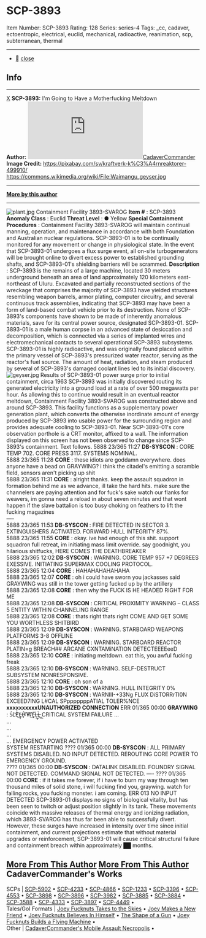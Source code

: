 # SCP-3893
Item Number: SCP-3893
Rating: 128
Series: series-4
Tags: _cc, cadaver, ectoentropic, electrical, euclid, mechanical, radioactive, reanimation, scp, subterranean, thermal

---

  * [](javascript:;)
[close](javascript:;)
## Info
* * *
[X](javascript:;)
**SCP-3893:** I'm Going to Have a Motherfucking Meltdown  
**Author:** [![CadaverCommander](https://www.wikidot.com/avatar.php?userid=3187823&amp;size=small&amp;timestamp=1717717962)](http://www.wikidot.com/user:info/cadavercommander)[CadaverCommander](http://www.wikidot.com/user:info/cadavercommander)  
**Image Credit:** <https://pixabay.com/sv/kraftverk-k%C3%A4rnreaktorer-499910/>  
<https://commons.wikimedia.org/wiki/File:Waimangu_geyser.jpg>
* * *
**[More by this author](http://www.scp-wiki.net/cadavercommander)**
* * *

![plant.jpg](https://scp-wiki.wdfiles.com/local--files/scp-3893/plant.jpg)
Containment Facility 3893-SVAROG
**Item #** : SCP-3893
**Anomaly Class** : Euclid
**Threat Level** : ● Yellow
**Special Containment Procedures** : Containment Facility 3893-SVAROG will maintain continual manning, operation, and maintenance in accordance with both Foundation and Australian nuclear regulations.
SCP-3893-01 is to be continually monitored for any movement or change in physiological state. In the event that SCP-3893-01 undergoes a flux surge event, all on-site turbogenerators will be brought online to divert excess power to established grounding shafts, and SCP-3893-01's shielding barriers will be scrammed.
**Description** : SCP-3893 is the remains of a large machine, located 30 meters underground beneath an area of land approximately 120 kilometers east-northeast of Uluru.
Excavated and partially reconstructed sections of the wreckage that comprises the majority of SCP-3893 have yielded structures resembling weapon barrels, armor plating, computer circuitry, and several continuous track assemblies, indicating that SCP-3893 may have been a form of land-based combat vehicle prior to its destruction. None of SCP-3893's components have shown to be made of inherently anomalous materials, save for its central power source, designated SCP-3893-01.
SCP-3893-01 is a male human corpse in an advanced state of desiccation and decomposition, which is connected via a series of implanted wires and electromechanical contacts to several operational SCP-3893 subsystems. SCP-3893-01 is highly radioactive, and was originally found placed within the primary vessel of SCP-3893's pressurized water reactor, serving as the reactor's fuel source. The amount of heat, radiation, and steam produced by several of SCP-3893's damaged coolant lines led to its initial discovery.
![geyser.jpg](https://scp-wiki.wdfiles.com/local--files/scp-3893/geyser.jpg)
Results of SCP-3893-01 power surge prior to initial containment, circa 1963
SCP-3893 was initially discovered routing its generated electricity into a ground load at a rate of over 500 megawatts per hour. As allowing this to continue would result in an eventual reactor meltdown, Containment Facility 3893-SVAROG was constructed above and around SCP-3893. This facility functions as a supplementary power generation plant, which converts the otherwise inordinate amount of energy produced by SCP-3893 into usable power for the surrounding region and provides adequate cooling to SCP-3893-01.
Near SCP-3893-01's core observation porthole is a CRT monitor, affixed to a wall. The information displayed on this screen has not been observed to change since SCP-3893's containment. Text follows.
5888 23/365 11:27 **DB-SYSCON** : CORE TEMP 702. CORE PRESS 3117. SYSTEMS NOMINAL.  
5888 23/365 11:28 **CORE** : these idiots are goddamn everywhere. does anyone have a bead on GRAYWING? i think the citadel's emitting a scramble field, sensors aren't picking up shit  
5888 23/365 11:31 **CORE** : alright thanks. keep the assault squadron in formation behind me as we advance, ill take the hard hits. make sure the channelers are paying attention and for fuck's sake watch our flanks for weavers, im gonna need a reload in about seven minutes and that wont happen if the slave battalion is too busy choking on feathers to lift the fucking magazines  
—-  
5888 23/365 11:53 **DB-SYSCON** : FIRE DETECTED IN SECTOR 3. EXTINGUISHERS ACTIVATED. FORWARD HULL INTEGRITY 87%.  
5888 23/365 11:55 **CORE** : okay. ive had enough of this shit. support squadron full retreat, im initiating mass limit override. say goodnight, you hilarious shitfucks, HERE COMES THE DEATHBREAKER  
5888 23/365 12:02 **DB-SYSCON** : WARNING. CORE TEMP 957 +7 DEGREES EXESSIVE. INITIATING SUPERMAX COOLING PROTOCOL.  
5888 23/365 12:04 **CORE** : HAHAHAHAHAHAHA  
5888 23/365 12:07 **CORE** : oh i could have sworn you jackasses said GRAYWING was still in the tower getting fucked up by the artillery  
5888 23/365 12:08 **CORE** : then why the FUCK IS HE HEADED RIGHT FOR ME  
5888 23/365 12:08 **DB-SYSCON** : CRITICAL PROXIMITY WARNING – CLASS 5 ENTITY WITHIN CHANNELING RANGE  
5888 23/365 12:08 **CORE** : thats right thats right COME AND GET SOME YOU WORTHLESS SHITBIRD  
5888 23/365 12:09 **DB-SYSCON** : WARNING. STARBOARD WEAPONS PLATFORMS 3-8 OFFLINE  
5888 23/365 12:09 **DB-SYSCON** : WARNING. STARBOARD REACTOR PLATIN=g BREACH## ARCANE CXNTAMiNATION DETECTEEEEeeD  
5888 23/365 12:10 **CORE** : initiating meltdown. eat this, you awful fucking freak  
5888 23/365 12:10 **DB-SYSCON** : WARNING. SELF-DESTRUCT SUBSYSTEM NONRESPONSIVE.  
5888 23/365 12:10 **CORE** : oh son of a  
5888 23/365 12:10 **DB-SYSCON** : WARNING. HULL INTEGRITY 0%  
5888 23/365 12:10 **DB-SYSCON** : WARNIII-+33Ng FLUX DiSTORRrTI0N EXCEED7ING L#CAL SPpppppppATIAL TOLER%NCE
**xxxxxxxxxxUNAUTHORIZED CONNECTION**
ERR 01/365 00:00 **GRAYWING** : Ś̴L̕͝È̀͜͡͡Ę̶̨Ṕ̴̡ ̸̕̕͠W͢͠͡͡Ę̶͞Ļ͏͟͏̡L̵̶̀͜͟
CRITICAL SYSTEM FAILURE
…  
…  
…  
…  
…
EMERGENCY POWER ACTIVATED  
SYSTEM RESTARTING
???? 01/365 00:00 **DB-SYSCON** : ALL PRIMARY SYSTEMS DISABLED. NO INPUT DETECTED. REROUTING CORE POWER TO EMERGENCY GROUND.  
???? 01/365 00:00 **DB-SYSCON** : DATALINK DISABLED. FOUNDRY SIGNAL NOT DETECTED. COMMAND SIGNAL NOT DETECTED.
—-
???? 01/365 00:00 **CORE** : if it takes me forever, if i have to burn my way through ten thousand miles of solid stone, i will fucking find you, graywing. watch for falling rocks, you fucking monster. i am coming.
ERR 013 NO INPUT DETECTED
SCP-3893-01 displays no signs of biological vitality, but has been seen to twitch or adjust position slightly in its tank. These movements coincide with massive releases of thermal energy and ionizing radiation, which 3893-SVAROG has thus far been able to successfully divert. However, these surges have increased in intensity over time since initial containment, and current projections estimate that without material upgrades or reinforcement, SCP-3893-01 will cause critical structural failure and containment breach within approximately ██ months.
  

[More From This Author](javascript:;)
[More From This Author](javascript:;)
CadaverCommander's Works  
---  
SCPs |  [SCP-5902](/scp-5902) • [SCP-4233](/scp-4233) • [SCP-4866](/scp-4866) • [SCP-1233](/scp-1233) • [SCP-3396](/scp-3396) • [SCP-4553](/scp-4553) • [SCP-3898](/scp-3898) • [SCP-3896](/scp-3896) • [SCP-3982](/scp-3982) • [SCP-3885](/scp-3885) • [SCP-3884](/scp-3884) • [SCP-3588](/scp-3588) • [SCP-4333](/scp-4333) • [SCP-3897](/scp-3897) • [SCP-4449](/scp-4449) •  
Tales/GoI Formats |  [Joey Fucknuts Takes to the Skies](/joey-fucknuts-takes-to-the-skies) • [Joey Makes a New Friend](/joey-makes-a-new-friend) • [Joey Fucknuts Believes In Himself](/joey-fucknuts-believes-in-himself) • [The Shape of a Gun](/the-shape-of-a-gun) • [Joey Fucknuts Builds a Flying Machine](/joey-fucknuts-builds-a-flying-machine) •  
Other |  [CadaverCommander's Mobile Assault Necropolis](/cadavercommander) •  
  